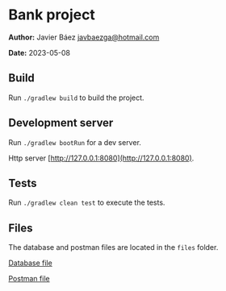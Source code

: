 # Bank project

**Author:** Javier Báez [<javbaezga@hotmail.com>](mailto:javbaezga@hotmail.com)

**Date:** 2023-05-08

## Build

Run `./gradlew build` to build the project.

## Development server

Run `./gradlew bootRun` for a dev server.

Http server [http://127.0.0.1:8080](http://127.0.0.1:8080).

## Tests

Run `./gradlew clean test` to execute the tests.

## Files

The database and postman files are located in the `files` folder.

[Database file](files/database.sql)

[Postman file](files/postman.zip)
